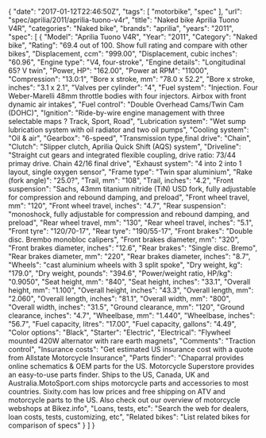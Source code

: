{
    "date": "2017-01-12T22:46:50Z",
    "tags": [
        "motorbike",
        "spec"
    ],
    "url": "spec\/aprilia\/2011\/aprilia-tuono-v4r",
    "title": "Naked bike Aprilia Tuono V4R",
    "categories": "Naked bike",
    "brands": "aprilia",
    "years": "2011",
    "spec": [
        {
            "Model": "Aprilia Tuono V4R",
            "Year": "2011",
            "Category": "Naked bike",
            "Rating": "69.4 out of 100. Show full rating and compare with other bikes",
            "Displacement, ccm": "999.00",
            "Displacement, cubic inches": "60.96",
            "Engine type": "V4, four-stroke",
            "Engine details": "Longitudinal 65? V twin",
            "Power, HP": "162.00",
            "Power at RPM": "11000",
            "Compression": "13.0:1",
            "Bore x stroke, mm": "78.0 x 52.2",
            "Bore x stroke, inches": "3.1 x 2.1",
            "Valves per cylinder": "4",
            "Fuel system": "Injection. Four Weber-Marelli 48mm throttle bodies with four injectors. Airbox with front dynamic air intakes",
            "Fuel control": "Double Overhead Cams\/Twin Cam (DOHC)",
            "Ignition": "Ride-by-wire engine management with three selectable maps ? Track, Sport, Road",
            "Lubrication system": "Wet sump lubrication system with oil radiator and two oil pumps",
            "Cooling system": "Oil & air",
            "Gearbox": "6-speed",
            "Transmission type,final drive": "Chain",
            "Clutch": "Slipper clutch, Aprilia Quick Shift (AQS) system",
            "Driveline": "Straight cut gears and integrated flexible coupling, drive ratio: 73\/44 primay drive. Chain 42\/16  final drive",
            "Exhaust system": "4 into 2 into 1 layout, single oxygen sensor",
            "Frame type": "Twin spar aluminium",
            "Rake (fork angle)": "25.0?",
            "Trail, mm": "108",
            "Trail, inches": "4.2",
            "Front suspension": "Sachs, 43mm titanium nitride (TiN)  USD fork, fully adjustable for compression and rebound damping, and preload",
            "Front wheel travel, mm": "120",
            "Front wheel travel, inches": "4.7",
            "Rear suspension": "monoshock, fully adjustable for compression and rebound damping, and preload",
            "Rear wheel travel, mm": "130",
            "Rear wheel travel, inches": "5.1",
            "Front tyre": "120\/70-17",
            "Rear tyre": "190\/55-17",
            "Front brakes": "Double disc. Brembo monobloc calipers",
            "Front brakes diameter, mm": "320",
            "Front brakes diameter, inches": "12.6",
            "Rear brakes": "Single disc. Bremo",
            "Rear brakes diameter, mm": "220",
            "Rear brakes diameter, inches": "8.7",
            "Wheels": "cast aluminium wheels with 3 split spoke",
            "Dry weight, kg": "179.0",
            "Dry weight, pounds": "394.6",
            "Power\/weight ratio, HP\/kg": "0.9050",
            "Seat height, mm": "840",
            "Seat height, inches": "33.1",
            "Overall height, mm": "1.100",
            "Overall height, inches": "43.3",
            "Overall length, mm": "2.060",
            "Overall length, inches": "81.1",
            "Overall width, mm": "800",
            "Overall width, inches": "31.5",
            "Ground clearance, mm": "120",
            "Ground clearance, inches": "4.7",
            "Wheelbase, mm": "1.440",
            "Wheelbase, inches": "56.7",
            "Fuel capacity, litres": "17.00",
            "Fuel capacity, gallons": "4.49",
            "Color options": "Black",
            "Starter": "Electric",
            "Electrical": "Flywheel mounted 420W alternator with rare earth magnets",
            "Comments": "Traction control",
            "Insurance costs": "Get estimated US insurance cost with a quote from Allstate Motorcycle Insurance",
            "Parts finder": "Chaparral provides online schematics & OEM parts for the US.   Motorcycle Superstore provides an easy-to-use parts finder. Ships to the US, Canada, UK and Australia.MotoSport.com ships motorcycle parts and accessories to most countries.    Sixity.com has low prices and free shipping on ATV and motorcycle parts to the US. Also check out our overview of motorcycle webshops at Bikez.info",
            "Loans, tests, etc": "Search the web for dealers, loan costs, tests, customizing, etc",
            "Related bikes": "List related bikes for comparison of specs"
        }
    ]
}